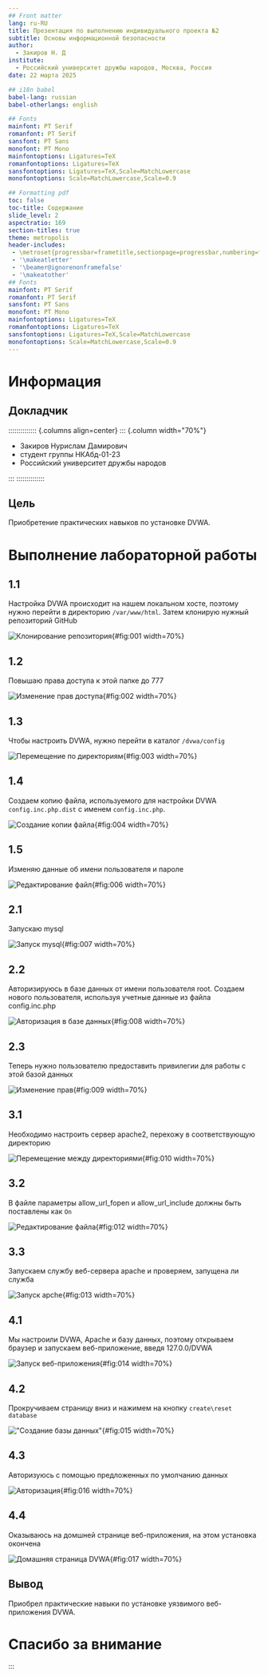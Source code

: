 ```yaml
---
## Front matter
lang: ru-RU
title: Презентация по выполнению индивидуального проекта №2
subtitle: Основы информационной безопасности
author:
  - Закиров Н. Д
institute:
  - Российский университет дружбы народов, Москва, Россия
date: 22 марта 2025

## i18n babel
babel-lang: russian
babel-otherlangs: english

## Fonts
mainfont: PT Serif
romanfont: PT Serif
sansfont: PT Sans
monofont: PT Mono
mainfontoptions: Ligatures=TeX
romanfontoptions: Ligatures=TeX
sansfontoptions: Ligatures=TeX,Scale=MatchLowercase
monofontoptions: Scale=MatchLowercase,Scale=0.9

## Formatting pdf
toc: false
toc-title: Содержание
slide_level: 2
aspectratio: 169
section-titles: true
theme: metropolis
header-includes:
 - \metroset{progressbar=frametitle,sectionpage=progressbar,numbering=fraction}
 - '\makeatletter'
 - '\beamer@ignorenonframefalse'
 - '\makeatother'
## Fonts
mainfont: PT Serif
romanfont: PT Serif
sansfont: PT Sans
monofont: PT Mono
mainfontoptions: Ligatures=TeX
romanfontoptions: Ligatures=TeX
sansfontoptions: Ligatures=TeX,Scale=MatchLowercase
monofontoptions: Scale=MatchLowercase,Scale=0.9
---
```


# Информация

## Докладчик

:::::::::::::: {.columns align=center}
::: {.column width="70%"}

  * Закиров Нурислам Дамирович
  * студент группы НКАбд-01-23
  * Российский университет дружбы народов

:::
::::::::::::::

## Цель

Приобретение практических навыков по установке DVWA.

# Выполнение лабораторной работы

## 1.1

Настройка DVWA происходит на нашем локальном хосте, поэтому нужно перейти в директорию `/var/www/html`. Затем клонирую нужный репозиторий GitHub

![Клонирование репозитория](image/1.PNG){#fig:001 width=70%}

## 1.2

Повышаю права доступа к этой папке до 777

![Изменение прав доступа](image/2.PNG){#fig:002 width=70%}

## 1.3

Чтобы настроить DVWA, нужно перейти в каталог `/dvwa/config` 

![Перемещение по директориям](image/3.PNG){#fig:003 width=70%}

## 1.4

Создаем копию файла, используемого для настройки DVWA `config.inc.php.dist` с именем `config.inc.php`.

![Создание копии файла](image/4.PNG){#fig:004 width=70%}

## 1.5

Изменяю данные об имени пользователя и пароле

![Редактирование файл](image/6.PNG){#fig:006 width=70%}

## 2.1

Запускаю mysql

![Запуск mysql](image/7.PNG){#fig:007 width=70%}

## 2.2

Авторизируюсь в базе данных от имени пользователя root. Создаем нового пользователя, используя учетные данные из файла config.inc.php

![Авторизация в базе данных](image/8.PNG){#fig:008 width=70%}

## 2.3

Теперь нужно пользователю предоставить привилегии для работы с этой базой данных

![Изменение прав](image/9.PNG){#fig:009 width=70%}

## 3.1

Необходимо настроить сервер apache2, перехожу в соответствующую директорию

![Перемещение между директориями](image/10.PNG){#fig:010 width=70%}

## 3.2

В файле параметры allow_url_fopen и allow_url_include должны быть поставлены как `On` 

![Редактирование файла](image/12.PNG){#fig:012 width=70%}

## 3.3

Запускаем службу веб-сервера apache и проверяем, запущена ли служба 

![Запуск apche](image/13.PNG){#fig:013 width=70%}

## 4.1

Мы настроили DVWA, Apache и базу данных, поэтому открываем браузер и запускаем веб-приложение, введя 127.0.0/DVWA 

![Запуск веб-приложения](image/14.PNG){#fig:014 width=70%}

## 4.2

Прокручиваем страницу вниз и нажимем на кнопку `create\reset database`

!["Создание базы данных"](image/15.PNG){#fig:015 width=70%}

## 4.3

Авторизуюсь с помощью предложенных по умолчанию данных 

![Авторизация](image/16.PNG){#fig:016 width=70%}

## 4.4

Оказываюсь на домшней странице веб-приложения, на этом установка окончена 

![Домашняя страница DVWA](image/17.PNG){#fig:017 width=70%}



## Вывод

Приобрел практические навыки по установке уязвимого веб-приложения DVWA.

# Спасибо за внимание

:::

